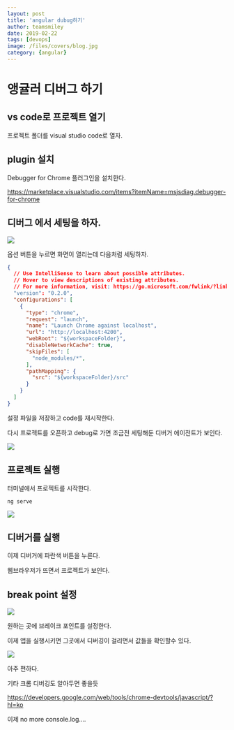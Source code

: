 ```yaml
---
layout: post
title: 'angular dubug하기' 
author: teamsmiley
date: 2019-02-22
tags: [devops]
image: /files/covers/blog.jpg
category: {angular}
---
```


# 앵귤러 디버그 하기 

## vs code로 프로젝트 열기 

프로젝트 폴더를 visual studio code로 열자. 

## plugin 설치 

Debugger for Chrome 플러그인을 설치한다.

<https://marketplace.visualstudio.com/items?itemName=msjsdiag.debugger-for-chrome>

## 디버그 에서 세팅을 하자.

![]({{site_baseurl}}/assets/2019-02-22-07-40-10.png)

옵션 버튼을 누르면 화면이 열리는데 다음처럼 세팅하자.

```json
{
  // Use IntelliSense to learn about possible attributes.
  // Hover to view descriptions of existing attributes.
  // For more information, visit: https://go.microsoft.com/fwlink/?linkid=830387
  "version": "0.2.0",
  "configurations": [
    {
      "type": "chrome",
      "request": "launch",
      "name": "Launch Chrome against localhost",
      "url": "http://localhost:4200",
      "webRoot": "${workspaceFolder}",
      "disableNetworkCache": true,
      "skipFiles": [
        "node_modules/*",
      ],
      "pathMapping": {
        "src": "${workspaceFolder}/src"
      }
    }
  ]
}
```

설정 파일을 저장하고 code를 재시작한다. 

다시 프로젝트를 오픈하고 debug로 가면 조금전 세팅해둔 디버거 에이전트가 보인다. 

![]({{site_baseurl}}/assets/2019-02-22-07-41-39.png)

## 프로젝트 실행

터미널에서 프로젝트를 시작한다.

```
ng serve
```

![]({{site_baseurl}}/assets/2019-02-22-07-42-35.png)

## 디버거를 실행

이제 디버거에 파란색 버튼을 누른다. 

웹브라우저가 뜨면서 프로젝트가 보인다.


## break point 설정 

![]({{site_baseurl}}/assets/2019-02-22-07-44-14.png)

원하는 곳에 브레이크 포인트를 설정한다. 

이제 앱을 실행시키면 그곳에서 디버깅이 걸리면서 값들을 확인할수 있다.

![]({{site_baseurl}}/assets/2019-02-22-07-45-46.png)


아주 편하다.


기타 크롬 디버깅도 알아두면 좋을듯 

https://developers.google.com/web/tools/chrome-devtools/javascript/?hl=ko

이제 no more console.log....



